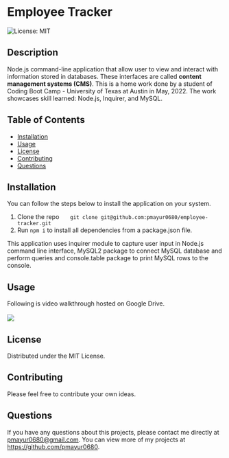 # Employee Tracker
  ![License: MIT](https://img.shields.io/badge/License-MIT-yellow.svg)
  ## Description
  Node.js command-line application that allow user to view and interact with information stored in databases. These interfaces are called **content management systems (CMS)**. This is a home work done by a student of Coding Boot Camp - University of Texas at Austin in May, 2022. The work showcases skill learned: Node.js, Inquirer, and MySQL.
  ## Table of Contents
  - [Installation](#installation)
  - [Usage](#usage)
  - [License](#license)  
  - [Contributing](#contributing)
  - [Questions](#questions)  
  ## Installation
You can follow the steps below to install the application on your system.

1. Clone the repo
`    git clone git@github.com:pmayur0680/employee-tracker.git
`    
2. Run `npm i` to install all dependencies from a package.json file.

This application uses inquirer module to capture user input in Node.js command line interface, MySQL2 package to connect MySQL database and perform queries and console.table package to print MySQL rows to the console.
  ## Usage
Following is video walkthrough hosted on Google Drive.<br /><br />
[<img src="https://user-images.githubusercontent.com/101486770/166249802-04d66ef9-778e-4b2e-8241-fe54b9e9acc4.gif">](https://drive.google.com/file/d/1YrGBDNynBifuBgWp09FCBsVpDkC7Dzia/view "Employee Tracker")
  ## License
Distributed under the MIT License.
  ## Contributing
Please feel free to contribute your own ideas.
  ## Questions
If you have any questions about this projects, please contact me directly at pmayur0680@gmail.com. You can view more of my projects at https://github.com/pmayur0680.